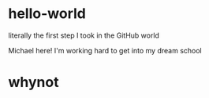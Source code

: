 # hello-world
literally the first step I took in the GitHub world

Michael here! 
I'm working hard to get into my dream school
# whynot
